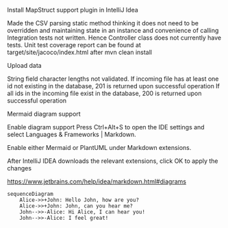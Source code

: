 Install MapStruct support plugin in IntelliJ Idea

Made the CSV parsing static method thinking it does not need to be overridden and maintaining state in an instance and convenience of calling
Integration tests not written. Hence Controller class does not currently have tests.
Unit test coverage report can be found at target/site/jacoco/index.html after mvn clean install

Upload data

String field character lengths not validated. 
If incoming file has at least one id not existing in the database, 201 is returned upon successful operation
If all ids in the incoming file exist in the database, 200 is returned upon successful operation 

Mermaid diagram support

Enable diagram support
Press Ctrl+Alt+S to open the IDE settings and select Languages & Frameworks | Markdown.

Enable either Mermaid or PlantUML under Markdown extensions.

After IntelliJ IDEA downloads the relevant extensions, click OK to apply the changes

https://www.jetbrains.com/help/idea/markdown.html#diagrams

```mermaid
sequenceDiagram
    Alice->>+John: Hello John, how are you?
    Alice->>+John: John, can you hear me?
    John-->>-Alice: Hi Alice, I can hear you!
    John-->>-Alice: I feel great!
```
